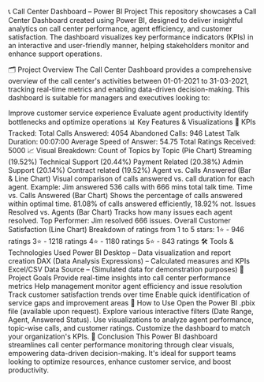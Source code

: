 📞 Call Center Dashboard – Power BI Project
This repository showcases a Call Center Dashboard created using Power BI, designed to deliver insightful analytics on call center performance, agent efficiency, and customer satisfaction. The dashboard visualizes key performance indicators (KPIs) in an interactive and user-friendly manner, helping stakeholders monitor and enhance support operations.

🗂️ Project Overview
The Call Center Dashboard provides a comprehensive overview of the call center's activities between 01-01-2021 to 31-03-2021, tracking real-time metrics and enabling data-driven decision-making. This dashboard is suitable for managers and executives looking to:

Improve customer service experience
Evaluate agent productivity
Identify bottlenecks and optimize operations
📊 Key Features & Visualizations
  🔹 KPIs Tracked:
  Total Calls Answered: 4054
  Abandoned Calls: 946
  Latest Talk Duration: 00:07:00
  Average Speed of Answer: 54.75
  Total Ratings Received: 5000
📈 Visual Breakdown:
  Count of Topics by Topic (Pie Chart)
  Streaming (19.52%)
  Technical Support (20.44%)
  Payment Related (20.38%)
  Admin Support (20.14%)
  Contract related (19.52%)
  Agent vs. Calls Answered (Bar & Line Chart)
  Visual comparison of calls answered vs. call duration for each agent.
  Example: Jim answered 536 calls with 666 mins total talk time.
  Time vs. Calls Answered (Bar Chart)
  Shows the percentage of calls answered within optimal time.
  81.08% of calls answered efficiently, 18.92% not.
  Issues Resolved vs. Agents (Bar Chart)
  Tracks how many issues each agent resolved.
  Top Performer: Jim resolved 666 issues.
  Overall Customer Satisfaction (Line Chart)
  Breakdown of ratings from 1 to 5 stars:
  1⭐ - 946 ratings
  3⭐ - 1218 ratings
  4⭐ - 1180 ratings
  5⭐ - 843 ratings
🛠️ Tools & Technologies Used
  Power BI Desktop – Data visualization and report creation
  DAX (Data Analysis Expressions) – Calculated measures and KPIs
  Excel/CSV Data Source – (Simulated data for demonstration purposes)
🎯 Project Goals
  Provide real-time insights into call center performance metrics
  Help management monitor agent efficiency and issue resolution
  Track customer satisfaction trends over time
  Enable quick identification of service gaps and improvement areas
🧩 How to Use
  Open the Power BI .pbix file (available upon request).
  Explore various interactive filters (Date Range, Agent, Answered Status).
  Use visualizations to analyze agent performance, topic-wise calls, and customer ratings.
  Customize the dashboard to match your organization's KPIs.
📢 Conclusion
  This Power BI dashboard streamlines call center performance monitoring through clear visuals, empowering data-driven decision-making. It's ideal for support teams looking    to optimize resources, enhance customer service, and boost productivity.
